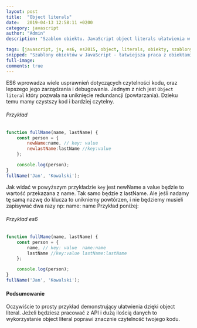 ```yaml
---
layout: post
title:  "Object literals"
date:   2019-04-13 12:58:11 +0200
category: javascript
author: "Admin"
description: "Szablon obiektu. JavaScript object literals ułatwienia w pracy z obiektami"

tags: [javascript, js, es6, es2015, object, literals, obiekty, szablony]
snipped: "Szablony obiektów w JavaScript - łatwiejsza praca z obiektami"
full-image: 
comments: true
---
```


ES6 wprowadza wiele usprawnień dotyczących czytelności kodu, oraz lepszego jego zarządzania i debugowania. Jednym z nich jest `Object literal` który pozwala na uniknięcie redundancji (powtarzania). Dzieku temu mamy czystszy kod i bardziej czytelny.

###### Przykład
```js
function fullName(name, lastName) {
    const person = {
        newName:name, // key: value
        newlastName:lastName //key:value
    };

    console.log(person);
}
fullName('Jan', 'Kowalski');
```
Jak widać w powyższym przykładzie `key` jest newName a value będzie to wartość przekazana z name. Tak samo będzie z lastName.
Ale jeśli nadamy tę samą nazwę do klucza to unikniemy powtórzen, i nie będziemy musieli zapisywać dwa razy np: name: name Przykład poniżej:

###### Przykład es6
```js
function fullName(name, lastName) {
    const person = {
        name, // key: value  name:name
        lastName //key:value lastName:lastName
    };

    console.log(person);
}
fullName('Jan', 'Kowalski');
```
#### Podsumowanie
 
Oczywiście to prosty przykład demonstrujący ułatwienia dzięki object literal. Jeżeli będziesz pracować z API i dużą ilością danych to wykorzystanie object literal poprawi znacznie czytelność twojego kodu.
